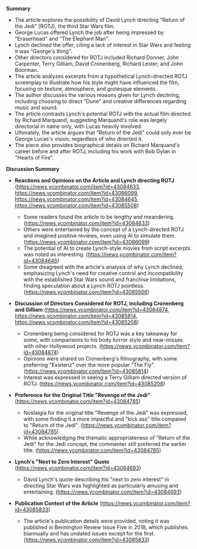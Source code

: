 **Summary**

*   The article explores the possibility of David Lynch directing "Return of the Jedi" (ROTJ), the third Star Wars film.
*   George Lucas offered Lynch the job after being impressed by "Eraserhead" and "The Elephant Man".
*   Lynch declined the offer, citing a lack of interest in Star Wars and feeling it was "George's thing".
*   Other directors considered for ROTJ included Richard Donner, John Carpenter, Terry Gilliam, David Cronenberg, Richard Lester, and John Boorman.
*   The article analyzes excerpts from a hypothetical Lynch-directed ROTJ screenplay to illustrate how his style might have influenced the film, focusing on texture, atmosphere, and grotesque elements.
*   The author discusses the various reasons given for Lynch declining, including choosing to direct "Dune" and creative differences regarding music and sound.
*   The article contrasts Lynch's potential ROTJ with the actual film directed by Richard Marquand, suggesting Marquand's role was largely directorial in name only, with Lucas heavily involved.
*   Ultimately, the article argues that "Return of the Jedi" could only ever be George Lucas's vision, regardless of who directed it.
*   The piece also provides biographical details on Richard Marquand's career before and after ROTJ, including his work with Bob Dylan in "Hearts of Fire".

**Discussion Summary**

*   **Reactions and Opinions on the Article and Lynch directing ROTJ** (https://news.ycombinator.com/item?id=43084633, https://news.ycombinator.com/item?id=43086099, https://news.ycombinator.com/item?id=43084645, https://news.ycombinator.com/item?id=43085508)
    *   Some readers found the article to be lengthy and meandering. (https://news.ycombinator.com/item?id=43084633)
    *   Others were entertained by the concept of a Lynch-directed ROTJ and imagined positive reviews, even using AI to simulate them. (https://news.ycombinator.com/item?id=43086099)
    *   The potential of AI to create Lynch-style movies from script excerpts was noted as interesting. (https://news.ycombinator.com/item?id=43084645)
    *   Some disagreed with the article's analysis of why Lynch declined, emphasizing Lynch's need for creative control and incompatibility with the established Star Wars sound and franchise limitations, finding speculation about a Lynch ROTJ pointless. (https://news.ycombinator.com/item?id=43085508)

*   **Discussion of Directors Considered for ROTJ, including Cronenberg and Gilliam** (https://news.ycombinator.com/item?id=43084874, https://news.ycombinator.com/item?id=43085814, https://news.ycombinator.com/item?id=43085208)
    *   Cronenberg being considered for ROTJ was a key takeaway for some, with comparisons to his body horror style and near-misses with other Hollywood projects. (https://news.ycombinator.com/item?id=43084874)
    *   Opinions were shared on Cronenberg's filmography, with some preferring "Existenz" over the more popular "The Fly". (https://news.ycombinator.com/item?id=43085814)
    *   Interest was expressed in seeing a Terry Gilliam directed version of ROTJ. (https://news.ycombinator.com/item?id=43085208)

*   **Preference for the Original Title "Revenge of the Jedi"** (https://news.ycombinator.com/item?id=43084785)
    *   Nostalgia for the original title "Revenge of the Jedi" was expressed, with some finding it a more impactful and "kick ass" title compared to "Return of the Jedi". (https://news.ycombinator.com/item?id=43084785)
    *   While acknowledging the thematic appropriateness of "Return of the Jedi" for the Jedi concept, the commenter still preferred the earlier title. (https://news.ycombinator.com/item?id=43084785)

*   **Lynch's "Next to Zero Interest" Quote** (https://news.ycombinator.com/item?id=43084693)
    *   David Lynch's quote describing his "next to zero interest" in directing Star Wars was highlighted as particularly amusing and entertaining. (https://news.ycombinator.com/item?id=43084693)

*   **Publication Context of the Article** (https://news.ycombinator.com/item?id=43085833)
    *   The article's publication details were provided, noting it was published in Bennington Review Issue Five in 2018, which publishes biannually and has undated issues except for the first. (https://news.ycombinator.com/item?id=43085833)